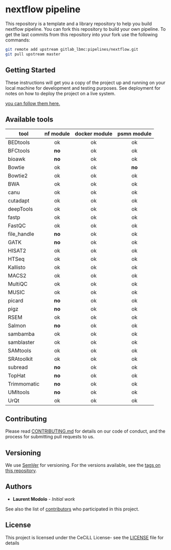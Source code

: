 # nextflow pipeline

This repository is a template and a library repository to help you build nextflow pipeline.
You can fork this repository to build your own pipeline.
To get the last commits from this repository into your fork use the following commands:

```sh
git remote add upstream gitlab_lbmc:pipelines/nextflow.git
git pull upstream master
```

## Getting Started

These instructions will get you a copy of the project up and running on your local machine for development and testing purposes. See deployment for notes on how to deploy the project on a live system.

[you can follow them here.](doc/getting_started.md)

## Available tools

| tool | nf module | docker module | psmn module |
|------|:---------:|:-------------:|:----------:|
BEDtools | ok | ok | ok
BFCtools |**no**  | ok | ok
bioawk |**no**  | ok | ok
Bowtie | ok | ok | **no**
Bowtie2 | ok | ok | ok
BWA | ok | ok | ok
canu | ok | ok | ok
cutadapt | ok | ok | ok
deepTools | ok | ok | ok
fastp | ok | ok | ok
FastQC | ok | ok | ok
file_handle | **no** | ok | ok
GATK | **no** | ok | ok
HISAT2 | ok | ok | ok
HTSeq | ok | ok | ok
Kallisto | ok | ok | ok
MACS2 | ok | ok | ok
MultiQC | ok | ok | ok
MUSIC | ok | ok | ok
picard | **no** | ok | ok
pigz | **no** | ok | ok
RSEM | ok | ok | ok
Salmon | **no** | ok | ok
sambamba | ok | ok | ok
samblaster | ok | ok | ok
SAMtools | ok | ok | ok
SRAtoolkit | ok | ok | ok
subread | **no** | ok | ok
TopHat | **no** | ok | ok
Trimmomatic | **no** | ok | ok
UMItools  | **no** | ok | ok
UrQt | ok | ok | ok


## Contributing

Please read [CONTRIBUTING.md](CONTRIBUTING.md) for details on our code of conduct, and the process for submitting pull requests to us.

## Versioning

We use [SemVer](http://semver.org/) for versioning. For the versions available, see the [tags on this repository](https://gitlab.biologie.ens-lyon.fr/pipelines/nextflow/tags).

## Authors

* **Laurent Modolo** - *Initial work*

See also the list of [contributors](https://gitlab.biologie.ens-lyon.fr/pipelines/nextflow/graphs/master) who participated in this project.

## License

This project is licensed under the CeCiLL License- see the [LICENSE](LICENSE) file for details
